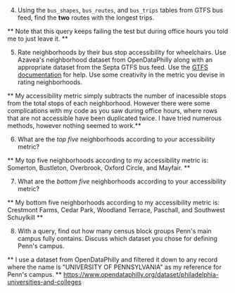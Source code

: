 4.  Using the `bus_shapes`, `bus_routes`, and `bus_trips` tables from GTFS bus feed, find the **two** routes with the longest trips.

** Note that this query keeps failing the test but during office hours you told me to just leave it. **

5.  Rate neighborhoods by their bus stop accessibility for wheelchairs. Use Azavea's neighborhood dataset from OpenDataPhilly along with an appropriate dataset from the Septa GTFS bus feed. Use the [GTFS documentation](https://gtfs.org/reference/static/) for help. Use some creativity in the metric you devise in rating neighborhoods.

** My accessibility metric simply subtracts the number of inacessible stops from the total stops of each neighborhood. However there were some complications with my code as you saw during office hours, where rows that are not accessible have been duplicated twice. I have tried numerous methods, however nothing seemed to work.**

6.  What are the _top five_ neighborhoods according to your accessibility metric?

**  My top five neighborhoods according to my accessibility metric is: Somerton, Bustleton, Overbrook, Oxford Circle, and Mayfair. **

7.  What are the _bottom five_ neighborhoods according to your accessibility metric?

** My bottom five neighborhoods according to my accessibility metric is: Crestmont Farms, Cedar Park, Woodland Terrace, Paschall, and Southwest Schuylkill **

8.  With a query, find out how many census block groups Penn's main campus fully contains. Discuss which dataset you chose for defining Penn's campus.

** I use a dataset from OpenDataPhilly and filtered it down to any record where the name is "UNIVERSITY OF PENNSYLVANIA" as my reference for Penn's campus. **
https://www.opendataphilly.org/dataset/philadelphia-universities-and-colleges


